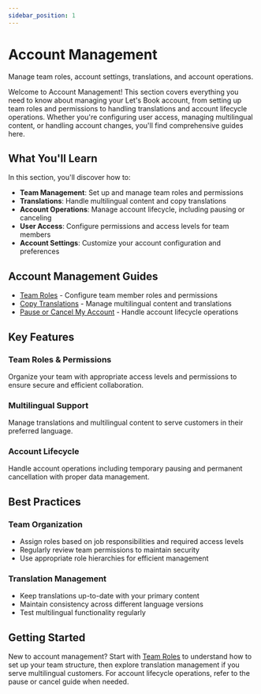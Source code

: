```yaml
---
sidebar_position: 1
---
```


# Account Management

Manage team roles, account settings, translations, and account operations.

Welcome to Account Management! This section covers everything you need to know about managing your Let's Book account, from setting up team roles and permissions to handling translations and account lifecycle operations. Whether you're configuring user access, managing multilingual content, or handling account changes, you'll find comprehensive guides here.

## What You'll Learn

In this section, you'll discover how to:

- **Team Management**: Set up and manage team roles and permissions
- **Translations**: Handle multilingual content and copy translations
- **Account Operations**: Manage account lifecycle, including pausing or canceling
- **User Access**: Configure permissions and access levels for team members
- **Account Settings**: Customize your account configuration and preferences

## Account Management Guides

- [Team Roles](team-roles.md) - Configure team member roles and permissions
- [Copy Translations](copy-translations.md) - Manage multilingual content and translations
- [Pause or Cancel My Account](pause-or-cancel-my-account.md) - Handle account lifecycle operations

## Key Features

### Team Roles & Permissions

Organize your team with appropriate access levels and permissions to ensure secure and efficient collaboration.

### Multilingual Support

Manage translations and multilingual content to serve customers in their preferred language.

### Account Lifecycle

Handle account operations including temporary pausing and permanent cancellation with proper data management.

## Best Practices

### Team Organization

- Assign roles based on job responsibilities and required access levels
- Regularly review team permissions to maintain security
- Use appropriate role hierarchies for efficient management

### Translation Management

- Keep translations up-to-date with your primary content
- Maintain consistency across different language versions
- Test multilingual functionality regularly

## Getting Started

New to account management? Start with [Team Roles](team-roles.md) to understand how to set up your team structure, then explore translation management if you serve multilingual customers. For account lifecycle operations, refer to the pause or cancel guide when needed.
